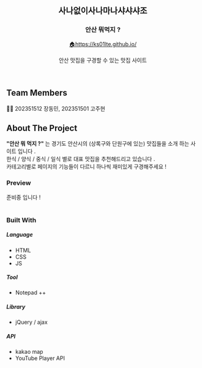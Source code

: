 
<!-- PROJECT LOGO -->
<br />
<p align="center">

  <h2 align="center">사나없이사나마나샤샤샤조</h2>
  <h3 align="center">안산 뭐먹지 ?</h3> 

  <p align="center">
    <a href="https://ks01lte.github.io/">🏠https://ks01lte.github.io/</a>
    <br /><br>
    안산 맛집을 구경할 수 있는 맛집 사이트
    <br />
    </a>
    <br />
    <br />
  </p>
</p>


## Team Members

👩‍💻 202351512 장동민, 202351501 고주현


## About The Project

<strong>"안산 뭐 먹지 ?" </strong>는 경기도 안산시의 (상록구와 단원구에 있는) 맛집들을 소개 하는 사이트 입니다 . <br>
한식 / 양식 / 중식 / 일식 별로 대표 맛집을 추천해드리고 있습니다 . <br>
카테고리별로 페이지의 기능들이 다르니 하나씩 재미있게 구경해주세요 !


### Preview

준비중 입니다 ! <br><br>

### Built With


##### Language

-   HTML
-   CSS
-   JS

##### Tool

-   Notepad ++


##### Library

-   jQuery / ajax

##### API

-   kakao map
-   YouTube Player API